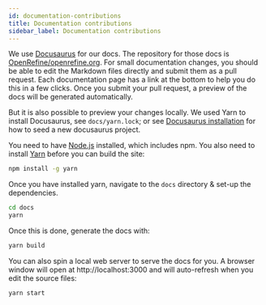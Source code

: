 ```yaml
---
id: documentation-contributions
title: Documentation contributions
sidebar_label: Documentation contributions
---
```


We use [Docusaurus](https://docusaurus.io/) for our docs. The repository for those docs is [OpenRefine/openrefine.org](https://github.com/OpenRefine/openrefine.org). For small documentation changes, you should be able to edit the Markdown files directly and submit them as a pull request. Each documentation page has a link at the bottom to help you do this in a few clicks. Once you submit your pull request, a preview of the docs will be generated automatically. 

But it is also possible to preview your changes locally.
We used Yarn to install Docusaurus, see `docs/yarn.lock`; 
or see [Docusaurus installation](https://docusaurus.io/docs/installation) for how to seed a new docusaurus project.

You need to have [Node.js](https://nodejs.org/en/download/) installed, which includes npm.
You also need to install [Yarn](https://yarnpkg.com/getting-started/install) before you can build the site:
```sh
npm install -g yarn
```

Once you have installed yarn, navigate to the `docs` directory & set-up the dependencies.
```sh
cd docs
yarn
```

Once this is done, generate the docs with:
```sh
yarn build
```

You can also spin a local web server to serve the docs for you.
A browser window will open at http://localhost:3000
and will auto-refresh when you edit the source files:
```sh
yarn start
```


